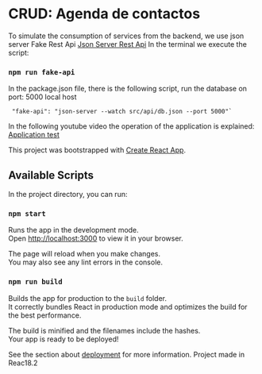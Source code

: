 # CRUD:  Agenda de contactos

To simulate the consumption of services from the backend, we use json server Fake Rest Api
[Json Server Rest Api](http://https://www.npmjs.com/package/json-server "Json Server Rest Api")
In the terminal we execute the script:
### `npm run fake-api`

In the package.json file, there is the following script, run the database on port: 5000 local host


     "fake-api": "json-server --watch src/api/db.json --port 5000"`



In the following youtube video the operation of the application is explained:
[Application test](https://youtu.be/8YYL-79HIsMp)




This project was bootstrapped with [Create React App](https://github.com/facebook/create-react-app).

## Available Scripts

In the project directory, you can run:

### `npm start`

Runs the app in the development mode.\
Open [http://localhost:3000](http://localhost:3000) to view it in your browser.

The page will reload when you make changes.\
You may also see any lint errors in the console.



### `npm run build`

Builds the app for production to the `build` folder.\
It correctly bundles React in production mode and optimizes the build for the best performance.

The build is minified and the filenames include the hashes.\
Your app is ready to be deployed!

See the section about [deployment](https://facebook.github.io/create-react-app/docs/deployment) for more information.
Project made in Reac18.2